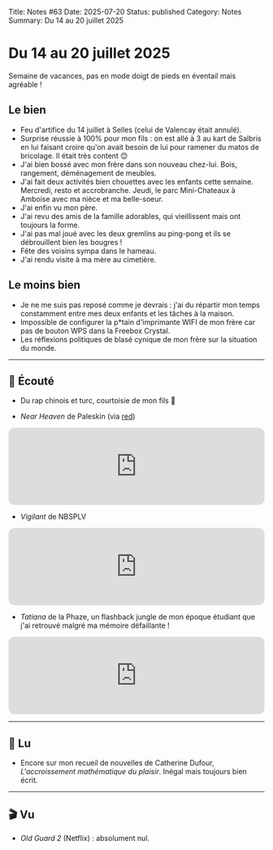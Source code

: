 Title: Notes #63
Date: 2025-07-20
Status: published
Category: Notes
Summary: Du 14 au 20 juillet 2025

# Du 14 au 20 juillet 2025

Semaine de vacances, pas en mode doigt de pieds en éventail mais agréable !

## Le bien

* Feu d'artifice du 14 juillet à Selles (celui de Valencay était annulé).
* Surprise réussie à 100% pour mon fils : on est allé à 3 au kart de Salbris en lui faisant croire qu'on avait besoin de lui pour ramener du matos de bricolage. Il était très content 😊
* J'ai bien bossé avec mon frère dans son nouveau chez-lui. Bois, rangement, déménagement de meubles.
* J'ai fait deux activités bien chouettes avec les enfants cette semaine. Mercredi, resto et accrobranche. Jeudi, le parc Mini-Chateaux à Amboise avec ma nièce et ma belle-soeur.
* J'ai enfin vu mon père.
* J'ai revu des amis de la famille adorables, qui vieillissent mais ont toujours la forme.
* J'ai pas mal joué avec les deux gremlins au ping-pong et ils se débrouillent bien les bougres !
* Fête des voisins sympa dans le hameau.
* J'ai rendu visite à ma mère au cimetière.

## Le moins bien

* Je ne me suis pas reposé comme je devrais : j'ai du répartir mon temps constamment entre mes deux enfants et les tâches à la maison.
* Impossible de configurer la p*tain d'imprimante WIFI de mon frère car pas de bouton WPS dans la Freebox Crystal.
* Les réflexions politiques de blasé cynique de mon frère sur la situation du monde.

---

## 🎤 Écouté

* Du rap chinois et turc, courtoisie de mon fils 🤢

* _Near Heaven_ de Paleskin (via [red](https://bsky.app/profile/ahumanfuture.co))

<iframe data-testid="embed-iframe" style="border-radius:12px" src="https://open.spotify.com/embed/track/29JIko5FQDoDHKYvVM4z7T?utm_source=generator" width="100%" height="152" frameBorder="0" allowfullscreen="" allow="autoplay; clipboard-write; encrypted-media; fullscreen; picture-in-picture" loading="lazy"></iframe>

* _Vigilant_ de NBSPLV

<iframe data-testid="embed-iframe" style="border-radius:12px" src="https://open.spotify.com/embed/track/2OUk9nPqtVhm784ff5Sp7s?utm_source=generator" width="100%" height="152" frameBorder="0" allowfullscreen="" allow="autoplay; clipboard-write; encrypted-media; fullscreen; picture-in-picture" loading="lazy"></iframe>

* _Tatiana_ de la Phaze, un flashback jungle de mon époque étudiant que j'ai retrouvé malgré ma mémoire défaillante !

<iframe data-testid="embed-iframe" style="border-radius:12px" src="https://open.spotify.com/embed/track/3D97rbP93HW9KKuSgB5McC?utm_source=generator&theme=0" width="100%" height="152" frameBorder="0" allowfullscreen="" allow="autoplay; clipboard-write; encrypted-media; fullscreen; picture-in-picture" loading="lazy"></iframe>

---

## 📖 Lu

* Encore sur mon recueil de nouvelles de Catherine Dufour, _L'accroissement mathématique du plaisir_. Inégal mais toujours bien écrit.

---

## 🎬 Vu

* _Old Guard 2_ (Netflix) : absolument nul.
